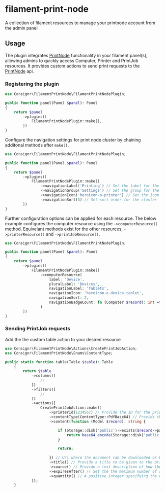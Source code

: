 # filament-print-node
 A collection of filament resources to manage your printnode account from the admin panel

## Usage
The plugin integrates [PrintNode](https://www.printnode.com/en) functionality in your filament panel(s), allowing admins to quickly access Computer, Printer and PrintJob resources. It provides custom actions to send print requests to the [PrintNode](https://www.printnode.com/en/docs/api/curl) api.
 
### Registering the plugin

```php
use Consignr\FilamentPrintNode\FilamentPrintNodePlugin;

public function panel(Panel $panel): Panel
{
    return $panel
        ->plugins([
            FilamentPrintNodePlugin::make(),
        ])
}
```

Configure the navigation settings for print node cluster by chaining additonal methods after `make()`.

```php
use Consignr\FilamentPrintNode\FilamentPrintNodePlugin;

public function panel(Panel $panel): Panel
{
    return $panel
        ->plugins([
            FilamentPrintNodePlugin::make()
                ->navigationLabel('Printing') // Set the label for the cluster
                ->navigationGroup('Settings') // Set the group for the cluster
                ->navigationIcon('heroicon-o-printer') // Set the icon for the cluster
                ->navigationSort(3) // Set sort order for the cluster
        ])
}
```

Further configuration options can be applied for each resource. The below example configures the computer 
resource using the `->computerResource()` method. Equivelant methods exist for the other resources, `->printerResource()`
and `->printJobResource()`.

```php
use Consignr\FilamentPrintNode\FilamentPrintNodePlugin;

public function panel(Panel $panel): Panel
{
    return $panel
        ->plugins([
            FilamentPrintNodePlugin::make()
                ->computerResource(
                    label: 'Device',
                    pluralLabel: 'Devices',
                    navigationLabel: 'Tablets',
                    navigationIcon: 'heroicon-o-device-tablet',
                    navigationSort: 2,
                    navigationBadgeCount: fn (Computer $record): int => $record->count()
                )
        ])
}
```


### Sending PrintJob requests
Add the the custom table action to your desired resource

```php
use Consignr\FilamentPrintNode\Actions\CreatePrintJobAction;
use Consignr\FilamentPrintNode\Enums\ContentType;

public static function table(Table $table): Table
    {
        return $table
            ->columns([
                //
            ])
            ->filters([
                //
            ])
            ->actions([
                CreatePrintJobAction::make()
                    ->printerId(1234567) // Provide the ID for the printer
                    ->contentType(ContentType::PdfBase64) // Provide the content type PdfUri | PdfBase64 | RawUri | RawBase64
                    ->content(function (Model $record): string {

                        if (Storage::disk('public')->exists($record->path)) {
                            return base64_encode(Storage::disk('public')->get($record->path))
                        }

                        return;
                        
                    }) // Uri where the document can be downloaded or base64 encoded document
                    ->title() // Provide a title to be given to the print job. This is the name which will appear in the operating system's print queue.
                    ->source() // Provide a text description of how the print job was created or where the print job originated.
                    ->expiresAfter() // Set the the maximum number of seconds PrintNode should retain this print job in the event that the print job cannot be printed immediately. Defaults to 14 days or 1209600 seconds
                    ->quantity() // A positive integer specifying the number of times this print job should be delivered to the print queue.
            ]);
    }
```